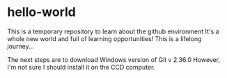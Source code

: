 # hello-world
This is a temporary repository to learn about the github environment
It's a whole new world and full of learning opportunities!
This is a lifelong journey...

The next steps are to download Windows version of Git v 2.36.0
However, I'm not sure I should install it on the CCD computer.
